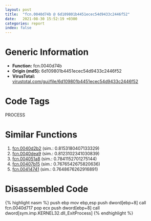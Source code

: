 ```yaml
---
layout: post
title:  "fcn.0040d74b @ 6d109801b4451ecec54d9433c2446f52"
date:   2021-08-30 15:52:19 +0300
categories: report
index: false
---
```


# Generic Information
- **Function:** fcn.0040d74b
- **Origin (md5):** 6d109801b4451ecec54d9433c2446f52
- **VirusTotal:** [virustotal.com/gui/file/6d109801b4451ecec54d9433c2446f52][virustotal_ref]

# Code Tags
<span class="tag" id="PROCESS">PROCESS</span>


# Similar Functions

1. [fcn.0040d2b2][similar_1_ref] (sim.: 0.8153180407133329)
2. [fcn.0040dea9][similar_2_ref] (sim.: 0.8123102341030839)
3. [fcn.004051a8][similar_3_ref] (sim.: 0.7841152701275144)
4. [fcn.00407b15][similar_4_ref] (sim.: 0.7676542675820636)
5. [fcn.00414741][similar_5_ref] (sim.: 0.7648676262916891)


# Disassembled Code

{% highlight nasm %}
push ebp
mov ebp,esp
push dword[ebp+8]
call fcn.0040d717
pop ecx
push dword[ebp+8]
call dword[sym.imp.KERNEL32.dll_ExitProcess]
{% endhighlight %}


[similar_1_ref]: /report/fcn.0040d2b2@e69fcfbd512770c44a9d6b90a42edeb0
[similar_2_ref]: /report/fcn.0040dea9@8f6115b96a1ecdf25f9987837dfa155b
[similar_3_ref]: /report/fcn.004051a8@e0cc7cebcb82056439e2ac38557ff8fc
[similar_4_ref]: /report/fcn.00407b15@ad31b5a684d4322296b17fe829c17502
[similar_5_ref]: /report/fcn.00414741@e16f74a2849182d98050864255e902f8
[virustotal_ref]: https://www.virustotal.com/gui/file/6d109801b4451ecec54d9433c2446f52